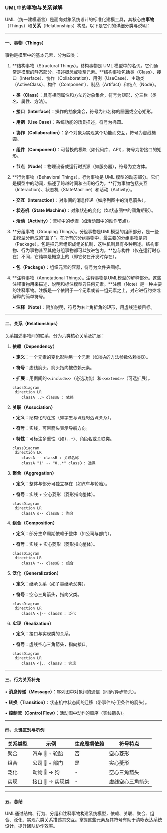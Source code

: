 
### UML中的事物与关系详解

UML（统一建模语言）是面向对象系统设计的标准化建模工具，其核心由**事物**（Things）和**关系**（Relationships）构成。以下是它们的详细分类与说明：

---

#### **一、事物（Things）**
事物是模型中的基本元素，分为四类：

1. **结构事物（Structural Things）。结构事物是 UML 模型中的名词。它们通常是模型的静态部分，描述概念或物理元素。**结构事物包括类（Class）、接口（Interface）、协作（Collaboration）、用例（UseCase）、主动类（ActiveClass）、构件（Component）、制品（Artifact）和结点（Node）。 

   • **类（Class）**：具有相同属性和方法的对象集合，符号为矩形，分三栏（类名、属性、方法）。

   • **接口（Interface）**：操作的抽象集合，符号为带名称的圆圈或空心矩形。

   • **用例（Use Case）**：系统功能的场景描述，符号为椭圆。

   • **协作（Collaboration）**：多个对象为实现某个功能而交互，符号为虚线椭圆。

   • **组件（Component）**：可替换的模块（如代码库、API），符号为带接口的矩形。

   • **节点（Node）**：物理设备或运行时资源（如服务器），符号为立方体。

   

2. **行为事物（Behavioral Things）。行为事物是 UML 模型的动态部分。它们是模型中的动词，描述了跨越时间和空间的行为。**行为事物包括交互（Interaction）、状态机（StateMachine）和活动（Activity）。 

   • **交互（Interaction）**：对象间的消息传递（如序列图中的消息箭头）。 

   • **状态机（State Machine）**：对象状态的变化（如状态图中的圆角矩形）。 

   • **活动（Activity）**：流程中的步骤（如活动图中的动作节点）。 

   

3. **分组事物（Grouping Things）。分组事物是UML模型的组织部分，是一些由模型分解成的“盒子”。在所有的分组事物中，最主要的分组事物是包（Package）。包是把元素组织成组的机制，这种机制具有多种用途。结构事物、行为事物甚至其他分组事物都可以放进包内。**包与构件（仅在运行时存在）不同，它纯粹是概念上的（即它仅在开发时存在）。 

   • **包（Package）**：组织元素的容器，符号为文件夹图标。 

   

4. **注释事物（Annotational Things）。注释事物是UML模型的解释部分。这些注释事物用来描述、说明和标注模型的任何元素。**注解（Note）是一种主要的注释事物。注解是一个依附于一个元素或者一组元素之上，对它进行约束或解释的简单符号。 

   • **注释（Note）**：附加说明，符号为右上角折角的矩形，用虚线连接目标。

---

#### **二、关系（Relationships）**
关系描述事物间的联系，分为六类核心关系及扩展：

1. **依赖（Dependency）** 

   • **定义**：一个元素的变化影响另一个元素（如类A的方法参数依赖类B）。 

   • **符号**：虚线箭头，箭头指向被依赖元素。 

   • **扩展**：用例间的`<<include>>`（必选功能）和`<<extend>>`（可选扩展）。

   ```mermaid
   classDiagram 
   	direction LR
       classA ..> classB : 依赖
   ```

2. **关联（Association）** 

   • **定义**：结构化的连接（如学生与课程的选课关系）。 

   • **符号**：实线，可带箭头表示导航方向。 

   • **特性**：可标注多重性（如`1..*`）、角色名或关联类。

   ```mermaid
   classDiagram
   	direction LR
       classA -- classB : 关联名称
       classA "1" -- "0..*" classB : 选课
   ```

3. **聚合（Aggregation）** 

   • **定义**：整体与部分可独立存在（如汽车与轮胎）。 

   • **符号**：实线 + 空心菱形（菱形指向整体）。

   ```mermaid
   classDiagram
   	direction LR
       classA o-- classB : 聚合
   ```

4. **组合（Composition）** 

   • **定义**：部分生命周期依赖于整体（如公司与部门）。 

   • **符号**：实线 + 实心菱形（菱形指向整体）。

   ```mermaid
   classDiagram
   	direction LR
       classA *-- classB : 组合
   ```

5. **泛化（Generalization）** 

   • **定义**：继承关系（如子类继承父类）。 

   • **符号**：空心三角箭头，指向父类。

   ```mermaid
   classDiagram
   	direction LR
       classA <|-- classB : 泛化
   ```

6. **实现（Realization）** 

   • **定义**：接口与实现类的关系。 

   • **符号**：虚线空心三角箭头，指向接口。
   
   ```mermaid
   classDiagram
   	direction LR
       classA <|.. classB : 实现
   ```

---

#### **三、行为关系补充**

• **消息传递（Message）**：序列图中对象间的通信（同步/异步箭头）。 

• **转换（Transition）**：状态机中状态间的迁移（带事件/守卫条件的箭头）。 

• **控制流（Control Flow）**：活动图中动作的顺序（实线箭头）。 

---

#### **四、关键区别与示例**
| 关系类型 | 示例            | 生命周期依赖 | 符号特点         |
| -------- | --------------- | ------------ | ---------------- |
| 聚合     | 汽车 🚗 + 轮胎   | 否           | 空心菱形         |
| 组合     | 公司 🏢 + 部门   | 是           | 实心菱形         |
| 泛化     | 动物 🐶 → 狗     | -            | 空心三角箭头     |
| 实现     | 接口 📄 → 实现类 | -            | 虚线空心三角箭头 |

---

#### **五、总结**
UML通过结构、行为、分组和注释事物构建系统模型，依赖、关联、聚合、组合、泛化、实现六类关系描述其交互。掌握这些元素及其符号有助于清晰表达系统设计，提升团队协作效率。